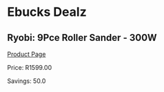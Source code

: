 
# Ebucks Dealz
## Ryobi: 9Pce Roller Sander - 300W
[Product Page](https://www.ebucks.com/web/shop/productSelected.do?prodId=689997660&catId=365589006)

Price: R1599.00

Savings: 50.0


	